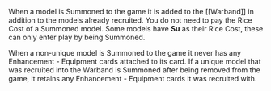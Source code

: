 When a model is Summoned to the game it is added to the [[Warband]] in addition to the models already recruited.
You do not need to pay the Rice Cost of a Summoned model.
Some models have **Su** as their Rice Cost, these can only enter play by being Summoned.

When a non-unique model is Summoned to the game it never has any Enhancement - Equipment cards attached to its card.
If a unique model that was recruited into the Warband is Summoned after being removed from the game, it retains any Enhancement - Equipment cards it was recruited with.